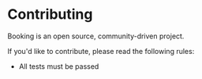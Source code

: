# Contributing

Booking is an open source, community-driven project.

If you'd like to contribute, please read the following rules:
* All tests must be passed
